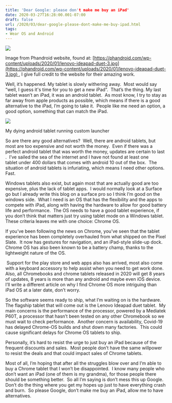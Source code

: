 ```yaml
---
title: 'Dear Google: please don't make me buy an iPad'
date: 2020-03-27T16:28:00.001-07:00
draft: false
url: /2020/03/dear-google-please-dont-make-me-buy-ipad.html
tags: 
- Wear OS and Android
---
```


[![](https://1.bp.blogspot.com/-pk1vuFAKqck/Xn454cGPnHI/AAAAAAAAEvU/6V8nfDQtod8oRa3NW4TASZZM9DMXah13ACNcBGAsYHQ/s400/lenovo-ideapad-duet-3%2Bfor%2Bblog%2Bfrom%2Bphandroid%2Bwebsite.jpg)](https://1.bp.blogspot.com/-pk1vuFAKqck/Xn454cGPnHI/AAAAAAAAEvU/6V8nfDQtod8oRa3NW4TASZZM9DMXah13ACNcBGAsYHQ/s1600/lenovo-ideapad-duet-3%2Bfor%2Bblog%2Bfrom%2Bphandroid%2Bwebsite.jpg)

Image from Phandroid website, found at: [https://phandroid.com/wp-content/uploads/2020/01/lenovo-ideapad-duet-3.jpg](https://phandroid.com/wp-content/uploads/2020/01/lenovo-ideapad-duet-3.jpg) , I give full credit to the website for their amazing work.  
  
  
  

Well, it’s happened. My tablet is slowly withering away.  Most would say “well, I guess it's time for you to get a new iPad”.  That’s the thing. My last tablet wasn’t an iPad, it was an android tablet.  As most know, I try to stay as far away from apple products as possible, which means if there is a good alternative to the iPad, I’m going to take it.  People like me need an option, a good option, something that can match the iPad.

  
  
  

[![](https://1.bp.blogspot.com/--Zhto2bba-o/Xn6LymQUBJI/AAAAAAAAEwg/_LROkUnzwukMAI2wZ0ONtYChgM90Nx9HwCKgBGAsYHg/s320/IMG_20200327_191509-01.jpeg)](https://1.bp.blogspot.com/--Zhto2bba-o/Xn6LymQUBJI/AAAAAAAAEwg/_LROkUnzwukMAI2wZ0ONtYChgM90Nx9HwCKgBGAsYHg/s1600/IMG_20200327_191509-01.jpeg)

My dying android tablet running custom launcher

  
So are there any good alternatives?  Well, there are android tablets, but most are too expensive and not worth the money.  Even if there was a perfect android tablet that was worth the money, updates are certain to last .  I’ve sailed the sea of the internet and I have not found at least one tablet under 400 dollars that comes with android 10 out of the box.  The situation of android tablets is infuriating, which means I need other options.  Fast.     
  
Windows tablets also exist, but again most that are actually good are too expensive, plus the lack of tablet apps.  I would normally look at a Surface go but I already write this blog on a surface pro so I think I’m good on the windows side.  What I need is an OS that has the flexibility and the apps to compete with iPad, along with having the hardware to allow for good battery life and performance.  The OS needs to have a good tablet experience, if you don’t think that matters just try using tablet mode on a Windows tablet.  These criteria leaves me with one choice: Chrome OS. 

  

  
If you’ve been following the news on Chrome, you’ve seen that the tablet experience has been completely overhauled from what shipped on the Pixel Slate.  It now has gestures for navigation, and an iPad-style slide-up dock.  Chrome OS has also been known to be a battery champ, thanks to the lightweight nature of the OS.   
  
  
 Support for the play store and web apps also has arrived, most also come with a keyboard accessory to help assist when you need to get work done. Also, all Chromebooks and chrome tablets released in 2020 will get 8 years of updates, 8 years is more than any android and maybe even iOS device.  I’ll write a different article on why I find Chrome OS more intriguing than iPad OS at a later date, don’t worry.  
  
  
So the software seems ready to ship, what I’m waiting on is the hardware.  The flagship tablet that will come out is the Lenovo Ideapad duet tablet.  My main concerns is the performance of the processor, powered by a Mediatek P60T, a processor that hasn’t been tested on any other Chromebook so we must wait to check performance.  Another concern is availability, Covid-19 has delayed Chrome-OS builds and shut down many factories.  This could cause significant delays for Chrome OS tablets to ship.   
  
Personally, it’s hard to resist the urge to just buy an iPad because of the frequent discounts and sales.  Most people don’t have the same willpower to resist the deals and that could impact sales of Chrome tablets.  
  
  
Most of all, I’m hoping that after all the struggles blow over and I’m able to buy a Chrome tablet that I won’t be disappointed.  I know many people who don’t want an iPad (one of them is my grandma), for those people there should be something better.  So all I’m saying is don’t mess this up Google.  Don’t do the thing where you get my hopes up just to have everything crash and burn.  So please Google, don’t make me buy an iPad, allow me to have alternatives.